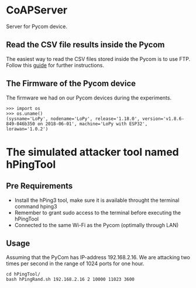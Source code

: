 # CoAPServer
Server for Pycom device.

## Read the CSV file results inside the Pycom

The easiest way to read the CSV files stored inside the Pycom is to use FTP.
Follow this [guide](https://docs.pycom.io/gettingstarted/programming/ftp/) for further instructions.


## The Firmware of the Pycom device
The firmware we had on our Pycom devices during the experiments.
```terminal
>>> import os
>>> os.uname()
(sysname='LoPy', nodename='LoPy', release='1.18.0', version='v1.8.6-849-046b350 on 2018-06-01', machine='LoPy with ESP32', lorawan='1.0.2')
```

# The simulated attacker tool named hPingTool
## Pre Requirements
* Install the hPing3 tool, make sure it is available throught the terminal command hping3
* Remember to grant sudo access to the terminal before executing the hPingTool
* Connected to the same Wi-Fi as the Pycom (optimally through LAN)

## Usage
Assuming that the PyCom has IP-address 192.168.2.16.
We are attacking two times per second in the range of 1024 ports for one hour.

```terminal
cd hPingTool/
bash hPingRand.sh 192.168.2.16 2 10000 11023 3600
```

